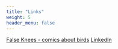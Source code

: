 ```yaml
---
title: "Links"
weight: 5
header_menu: false
---
```


[False Knees - comics about birds](https://falseknees.com/)
[LinkedIn](https://linkedin.com/company/vogelyoga)
